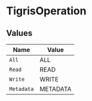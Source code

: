 # TigrisOperation


## Values

| Name       | Value      |
| ---------- | ---------- |
| `All`      | ALL        |
| `Read`     | READ       |
| `Write`    | WRITE      |
| `Metadata` | METADATA   |